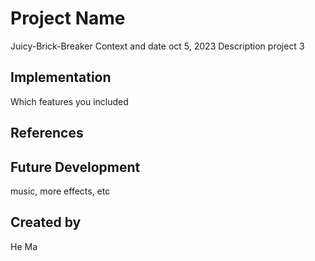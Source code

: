 # Project Name
Juicy-Brick-Breaker
Context and date
oct 5, 2023
Description
project 3 

## Implementation

Which features you included


## References


## Future Development
music, more effects, etc

## Created by
He Ma

